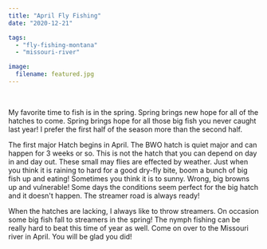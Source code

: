 ```yaml
---
title: "April Fly Fishing"
date: "2020-12-21"

tags: 
  - "fly-fishing-montana"
  - "missouri-river"

image:
  filename: featured.jpg
---
```


 

My favorite time to fish is in the spring. Spring brings new hope for all of the hatches to come. Spring brings hope for all those big fish you never caught last year! I prefer the first half of the season more than the second half.

The first major Hatch begins in April. The BWO hatch is quiet major and can happen for 3 weeks or so. This is not the hatch that you can depend on day in and day out. These small may flies are effected by weather. Just when you think it is raining to hard for a good dry-fly bite, boom a bunch of big fish up and eating! Sometimes you think it is to sunny. Wrong, big browns up and vulnerable! Some days the conditions seem perfect for the big hatch and it doesn't happen. The streamer road is always ready!

When the hatches are lacking, I always like to throw streamers. On occasion some big fish fall to streamers in the spring! The nymph fishing can be really hard to beat this time of year as well. Come on over to the Missouri river in April. You will be glad you did!
